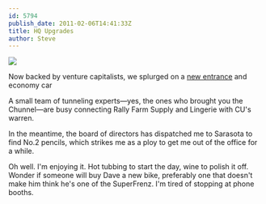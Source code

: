 ```yaml
---
id: 5794
publish_date: 2011-02-06T14:41:33Z
title: HQ Upgrades
author: Steve
---
```

![](http://www.flagstafffrenzy.org/wp-content/uploads/2011/02/frenzy-hydraulic-garage.jpg)

Now backed by venture capitalists, we splurged on a [new entrance](http://www.cardok.co.uk/) and economy car

A small team of tunneling experts—yes, the ones who brought you the Chunnel—are busy connecting Rally Farm Supply and Lingerie with CU's warren.

In the meantime, the board of directors has dispatched me to Sarasota to find No.2 pencils, which strikes me as a ploy to get me out of the office for a while.

Oh well. I'm enjoying it. Hot tubbing to start the day, wine to polish it off. Wonder if someone will buy Dave a new bike, preferably one that doesn't make him think he's one of the SuperFrenz. I'm tired of stopping at phone booths.